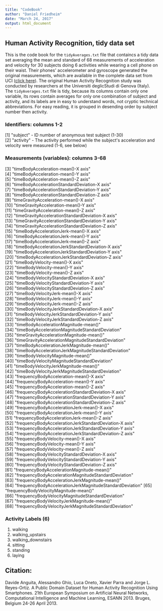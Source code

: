 ```yaml
---
title: "CodeBook"
author: "Daniel Friedheim"
date: "March 24, 2017"
output: html_document
---
```


## Human Activity Recognition, tidy data set

This is the code book for the `tidyAverages.txt` file that containcs a tidy data set averaging the mean and standard of 68 measurements of acceleration and velocity for 30 subjects doing 6 activities while wearing a cell phone on their waist. Their phones' accelerometer and gyroscope generated the original measurements, which are available in the complete data set from UCI ([click here](http://archive.ics.uci.edu/ml/datasets/Human+Activity+Recognition+Using+Smartphones)). The original Human Activity Recognition study was conducted by researchers at the Universiti deglicStudi di Genova (Italy). The `tidyAverages.txt` file is tidy, because its columns contain only one variable, its rows contain averages for only one combination of subject and activity, and its labels are in easy to understand words, not cryptic technical abbreviations. For easy reading, it is grouped in desending order by subject number then activity. 

### Identifiers: columns 1-2

 [1] "subject" - ID number of anonymous test subject (1-30)                                                 
 [2] "activity" - The activity performed while the subject's acceleration and velocity were measured (1-6, see below)         
 
### Measurements (variables): columns 3-68

 [3] "timeBodyAcceleration-mean()-X axis"                         
 [4] "timeBodyAcceleration-mean()-Y axis"                         
 [5] "timeBodyAcceleration-mean()-Z axis"                         
 [6] "timeBodyAccelerationStandardDeviation-X axis"               
 [7] "timeBodyAccelerationStandardDeviation-Y axis"               
 [8] "timeBodyAccelerationStandardDeviation-Z axis"               
 [9] "timeGravityAcceleration-mean()-X axis"                      
[10] "timeGravityAcceleration-mean()-Y axis"                      
[11] "timeGravityAcceleration-mean()-Z axis"                      
[12] "timeGravityAccelerationStandardDeviation-X axis"            
[13] "timeGravityAccelerationStandardDeviation-Y axis"            
[14] "timeGravityAccelerationStandardDeviation-Z axis"            
[15] "timeBodyAccelerationJerk-mean()-X axis"                     
[16] "timeBodyAccelerationJerk-mean()-Y axis"                     
[17] "timeBodyAccelerationJerk-mean()-Z axis"                     
[18] "timeBodyAccelerationJerkStandardDeviation-X axis"           
[19] "timeBodyAccelerationJerkStandardDeviation-Y axis"           
[20] "timeBodyAccelerationJerkStandardDeviation-Z axis"           
[21] "timeBodyVelocity-mean()-X axis"                             
[22] "timeBodyVelocity-mean()-Y axis"                             
[23] "timeBodyVelocity-mean()-Z axis"                             
[24] "timeBodyVelocityStandardDeviation-X axis"                   
[25] "timeBodyVelocityStandardDeviation-Y axis"                   
[26] "timeBodyVelocityStandardDeviation-Z axis"                   
[27] "timeBodyVelocityJerk-mean()-X axis"                         
[28] "timeBodyVelocityJerk-mean()-Y axis"                         
[29] "timeBodyVelocityJerk-mean()-Z axis"                         
[30] "timeBodyVelocityJerkStandardDeviation-X axis"               
[31] "timeBodyVelocityJerkStandardDeviation-Y axis"               
[32] "timeBodyVelocityJerkStandardDeviation-Z axis"               
[33] "timeBodyAccelerationMagnitude-mean()"                       
[34] "timeBodyAccelerationMagnitudeStandardDeviation"             
[35] "timeGravityAccelerationMagnitude-mean()"                    
[36] "timeGravityAccelerationMagnitudeStandardDeviation"          
[37] "timeBodyAccelerationJerkMagnitude-mean()"                   
[38] "timeBodyAccelerationJerkMagnitudeStandardDeviation"         
[39] "timeBodyVelocityMagnitude-mean()"                           
[40] "timeBodyVelocityMagnitudeStandardDeviation"                 
[41] "timeBodyVelocityJerkMagnitude-mean()"                       
[42] "timeBodyVelocityJerkMagnitudeStandardDeviation"             
[43] "frequencyBodyAcceleration-mean()-X axis"                    
[44] "frequencyBodyAcceleration-mean()-Y axis"                    
[45] "frequencyBodyAcceleration-mean()-Z axis"                    
[46] "frequencyBodyAccelerationStandardDeviation-X axis"          
[47] "frequencyBodyAccelerationStandardDeviation-Y axis"          
[48] "frequencyBodyAccelerationStandardDeviation-Z axis"          
[49] "frequencyBodyAccelerationJerk-mean()-X axis"                
[50] "frequencyBodyAccelerationJerk-mean()-Y axis"                
[51] "frequencyBodyAccelerationJerk-mean()-Z axis"                
[52] "frequencyBodyAccelerationJerkStandardDeviation-X axis"      
[53] "frequencyBodyAccelerationJerkStandardDeviation-Y axis"      
[54] "frequencyBodyAccelerationJerkStandardDeviation-Z axis"      
[55] "frequencyBodyVelocity-mean()-X axis"                        
[56] "frequencyBodyVelocity-mean()-Y axis"                        
[57] "frequencyBodyVelocity-mean()-Z axis"                        
[58] "frequencyBodyVelocityStandardDeviation-X axis"              
[59] "frequencyBodyVelocityStandardDeviation-Y axis"              
[60] "frequencyBodyVelocityStandardDeviation-Z axis"              
[61] "frequencyBodyAccelerationMagnitude-mean()"                  
[62] "frequencyBodyAccelerationMagnitudeStandardDeviation"        
[63] "frequencyBodyAccelerationJerkMagnitude-mean()"          
[64] "frequencyBodyAccelerationJerkMagnitudeStandardDeviation"
[65] "frequencyBodyVelocityMagnitude-mean()"                  
[66] "frequencyBodyVelocityMagnitudeStandardDeviation"        
[67] "frequencyBodyVelocityJerkMagnitude-mean()"              
[68] "frequencyBodyVelocityJerkMagnitudeStandardDeviation"

### Activity Labels (6)

1. walking
2. walking_upstairs
3. walking_downstairs
4. sitting
5. standing
6. laying


## Citation: 
Davide Anguita, Alessandro Ghio, Luca Oneto, Xavier Parra and Jorge L. Reyes-Ortiz. A Public Domain Dataset for Human Activity Recognition Using Smartphones. 21th European Symposium on Artificial Neural Networks, Computational Intelligence and Machine Learning, ESANN 2013. Bruges, Belgium 24-26 April 2013.  